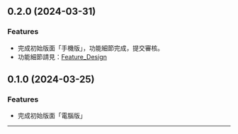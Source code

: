 ## 0.2.0 (2024-03-31)

### Features

- 完成初始版面「手機版」，功能細節完成，提交審核。
- 功能細節請見：[Feature_Design](./Feature_Design.md)

## 0.1.0 (2024-03-25)

### Features

- 完成初始版面「電腦版」

---
